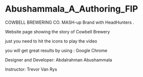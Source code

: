 # Abushammala_A_Authoring_FIP

COWBELL BREWERING CO. MASH-up Brand with HeadHunters .

Website page showing the story of Cowbell Brewery

just you need to hit the icons to play the video

you will get great results by using : Google Chrome


Designer and Developer:
Abdalrahman Abushammala

Instructor:
Trevor Van Rys
